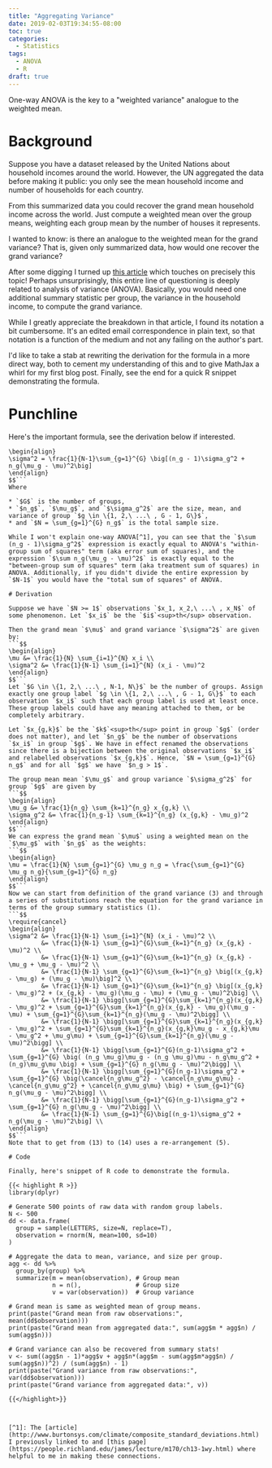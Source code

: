 ```yaml
---
title: "Aggregating Variance"
date: 2019-02-03T19:34:55-08:00
toc: true
categories:
  - Statistics
tags:
  - ANOVA
  - R
draft: true
---
```

One-way ANOVA is the key to a "weighted variance" analogue to the weighted mean.

<!--more-->

# Background

Suppose you have a dataset released by the United Nations about household incomes around the world. However, the UN aggregated the data before making it public: you only see the mean household income and number of households for each country.

From this summarized data you could recover the grand mean household income across the world. Just compute a weighted mean over the group means, weighting each group mean by the number of houses it represents.

I wanted to know: is there an analogue to the weighted mean for the grand variance? That is, given only summarized data, how would one recover the grand variance?

After some digging I turned up [this article](http://www.burtonsys.com/climate/composite_standard_deviations.html) which touches on precisely this topic! Perhaps unsurprisingly, this entire line of questioning is deeply related to analysis of variance (ANOVA). Basically, you would need one additional summary statistic per group, the variance in the household income, to compute the grand variance.

While I greatly appreciate the breakdown in that article, I found its notation a bit cumbersome. It's an edited email correspondence in plain text, so that notation is a function of the medium and not any failing on the author's part.

I'd like to take a stab at rewriting the derivation for the formula in a more direct way, both to cement my understanding of this and to give MathJax a whirl for my first blog post. Finally, see the end for a quick R snippet demonstrating the formula.

# Punchline

Here's the important formula, see the derivation below if interested.
```$$
\begin{align}
\sigma^2 = \frac{1}{N-1}\sum_{g=1}^{G} \big[(n_g - 1)\sigma_g^2 + n_g(\mu_g - \mu)^2\big]
\end{align}
$$```
Where

* `$G$` is the number of groups,
* `$n_g$`, `$\mu_g$`, and `$\sigma_g^2$` are the size, mean, and variance of group `$g \in \{1, 2,\ ...\ , G - 1, G\}$`,
* and `$N = \sum_{g=1}^{G} n_g$` is the total sample size.

While I won't explain one-way ANOVA[^1], you can see that the `$\sum (n_g - 1)\sigma_g^2$` expression is exactly equal to ANOVA's "within-group sum of squares" term (aka error sum of squares), and the expression `$\sum n_g(\mu_g - \mu)^2$` is exactly equal to the "between-group sum of squares" term (aka treatment sum of squares) in ANOVA. Additionally, if you didn't divide the entire expression by `$N-1$` you would have the "total sum of squares" of ANOVA.

# Derivation

Suppose we have `$N >= 1$` observations `$x_1, x_2,\ ...\ , x_N$` of some phenomenon. Let `$x_i$` be the `$i$`<sup>th</sup> observation.

Then the grand mean `$\mu$` and grand variance `$\sigma^2$` are given by:
```$$
\begin{align}
\mu &= \frac{1}{N} \sum_{i=1}^{N} x_i \\
\sigma^2 &= \frac{1}{N-1} \sum_{i=1}^{N} (x_i - \mu)^2
\end{align}
$$```
Let `$G \in \{1, 2,\ ...\ , N-1, N\}$` be the number of groups. Assign exactly one group label `$g \in \{1, 2,\ ...\ , G - 1, G\}$` to each observation `$x_i$` such that each group label is used at least once. These group labels could have any meaning attached to them, or be completely arbitrary.

Let `$x_{g,k}$` be the `$k$`<sup>th</sup> point in group `$g$` (order does not matter), and let `$n_g$` be the number of observations `$x_i$` in group `$g$`. We have in effect renamed the observations since there is a bijection between the original observations `$x_i$` and relabelled observations `$x_{g,k}$`. Hence, `$N = \sum_{g=1}^{G} n_g$` and for all `$g$` we have `$n_g > 1$`.

The group mean mean `$\mu_g$` and group variance `$\sigma_g^2$` for group `$g$` are given by
```$$
\begin{align}
\mu_g &= \frac{1}{n_g} \sum_{k=1}^{n_g} x_{g,k} \\
\sigma_g^2 &= \frac{1}{n_g-1} \sum_{k=1}^{n_g} (x_{g,k} - \mu_g)^2
\end{align}
$$```
We can express the grand mean `$\mu$` using a weighted mean on the `$\mu_g$` with `$n_g$` as the weights:
```$$
\begin{align}
\mu = \frac{1}{N} \sum_{g=1}^{G} \mu_g n_g = \frac{\sum_{g=1}^{G} \mu_g n_g}{\sum_{g=1}^{G} n_g}
\end{align}
$$```
Now we can start from definition of the grand variance (3) and through a series of substitutions reach the equation for the grand variance in terms of the group summary statistics (1).
```$$
\require{cancel}
\begin{align}
\sigma^2 &= \frac{1}{N-1} \sum_{i=1}^{N} (x_i - \mu)^2 \\
         &= \frac{1}{N-1} \sum_{g=1}^{G}\sum_{k=1}^{n_g} (x_{g,k} - \mu)^2 \\
         &= \frac{1}{N-1} \sum_{g=1}^{G}\sum_{k=1}^{n_g} (x_{g,k} - \mu_g + \mu_g - \mu)^2 \\
         &= \frac{1}{N-1} \sum_{g=1}^{G}\sum_{k=1}^{n_g} \big[(x_{g,k} - \mu_g) + (\mu_g - \mu)\big]^2 \\
         &= \frac{1}{N-1} \sum_{g=1}^{G}\sum_{k=1}^{n_g} \big[(x_{g,k} - \mu_g)^2 + (x_{g,k} - \mu_g)(\mu_g - \mu) + (\mu_g - \mu)^2\big] \\
         &= \frac{1}{N-1} \bigg[\sum_{g=1}^{G}\sum_{k=1}^{n_g}(x_{g,k} - \mu_g)^2 + \sum_{g=1}^{G}\sum_{k=1}^{n_g}(x_{g,k} - \mu_g)(\mu_g - \mu) + \sum_{g=1}^{G}\sum_{k=1}^{n_g}(\mu_g - \mu)^2\bigg] \\
         &= \frac{1}{N-1} \bigg[\sum_{g=1}^{G}\sum_{k=1}^{n_g}(x_{g,k} - \mu_g)^2 + \sum_{g=1}^{G}\sum_{k=1}^{n_g}(x_{g,k}\mu_g - x_{g,k}\mu - \mu_g^2 + \mu_g\mu) + \sum_{g=1}^{G}\sum_{k=1}^{n_g}(\mu_g - \mu)^2\bigg] \\
         &= \frac{1}{N-1} \bigg[\sum_{g=1}^{G}(n_g-1)\sigma_g^2 + \sum_{g=1}^{G} \big( (n_g \mu_g)\mu_g - (n_g \mu_g)\mu - n_g\mu_g^2 + (n_g)\mu_g\mu \big) + \sum_{g=1}^{G} n_g(\mu_g - \mu)^2\bigg] \\
         &= \frac{1}{N-1} \bigg[\sum_{g=1}^{G}(n_g-1)\sigma_g^2 + \sum_{g=1}^{G} \big(\cancel{n_g\mu_g^2} - \cancel{n_g\mu_g\mu} - \cancel{n_g\mu_g^2} + \cancel{n_g\mu_g\mu} \big) + \sum_{g=1}^{G} n_g(\mu_g - \mu)^2\bigg] \\
         &= \frac{1}{N-1} \bigg[\sum_{g=1}^{G}(n_g-1)\sigma_g^2 + \sum_{g=1}^{G} n_g(\mu_g - \mu)^2\bigg] \\
         &= \frac{1}{N-1} \sum_{g=1}^{G}\big[(n_g-1)\sigma_g^2 + n_g(\mu_g - \mu)^2\big] \\
\end{align}
$$```
Note that to get from (13) to (14) uses a re-arrangement (5).

# Code

Finally, here's snippet of R code to demonstrate the formula.

{{< highlight R >}}
library(dplyr)

# Generate 500 points of raw data with random group labels.
N <- 500
dd <- data.frame(
  group = sample(LETTERS, size=N, replace=T),
  observation = rnorm(N, mean=100, sd=10)
)

# Aggregate the data to mean, variance, and size per group.
agg <- dd %>%
  group_by(group) %>%
  summarize(m = mean(observation), # Group mean
            n = n(),               # Group size
            v = var(observation))  # Group variance

# Grand mean is same as weighted mean of group means.
print(paste("Grand mean from raw observations:", mean(dd$observation)))
print(paste("Grand mean from aggregated data:", sum(agg$m * agg$n) / sum(agg$n)))

# Grand variance can also be recovered from summary stats!
v <- sum((agg$n - 1)*agg$v + agg$n*(agg$m - sum(agg$m*agg$n) / sum(agg$n))^2) / (sum(agg$n) - 1)
print(paste("Grand variance from raw observations:", var(dd$observation)))
print(paste("Grand variance from aggregated data:", v))

{{</highlight>}}



[^1]: The [article](http://www.burtonsys.com/climate/composite_standard_deviations.html) I previously linked to and [this page](https://people.richland.edu/james/lecture/m170/ch13-1wy.html) where helpful to me in making these connections.
